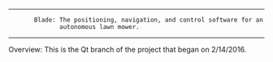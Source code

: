 --------------------------------------------------------------------------------

           Blade: The positioning, navigation, and control software for an
                  autonomous lawn mower.

--------------------------------------------------------------------------------


Overview:
This is the Qt branch of the project that began on 2/14/2016.
